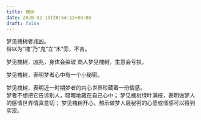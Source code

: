 ```yaml
---
title: 槐树
date: 2020-02-15T20:54:12+08:00
draft: false
---
```


梦见槐树者兆凶。<br>
俗以为“槐”乃“鬼”立“木”旁，不吉。<br>

梦见槐树，凶兆，身体会染玻
商人梦见槐树，生意会亏损。<br>

梦见槐树，表明梦者心中有一个小秘密。<br>

梦见槐树，表明近一时期梦者的内心世界珍藏着一份情感。<br>
梦者不想把它告诉别人，暗暗地藏在自己心中；
梦见槐树绿叶满枝，表明做梦人的感情世界情真意切；
梦见槐树开心，预示做梦人最秘密的心愿或情感可以得到实现。<br>
